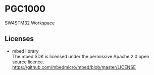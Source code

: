 # PGC1000

SW4STM32 Workspace

## Licenses

- mbed library  
The mbed SDK is licensed under the permissive Apache 2.0 open source licence.  
https://github.com/mbedmicro/mbed/blob/master/LICENSE
